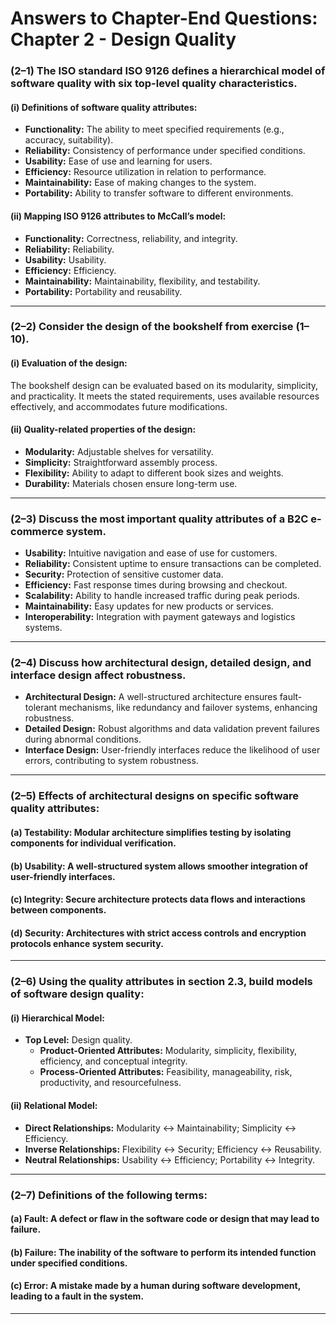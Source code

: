 # Answers to Chapter-End Questions: Chapter 2 - Design Quality

### (2–1) The ISO standard ISO 9126 defines a hierarchical model of software quality with six top-level quality characteristics.  
#### (i) Definitions of software quality attributes:  
- **Functionality:** The ability to meet specified requirements (e.g., accuracy, suitability).  
- **Reliability:** Consistency of performance under specified conditions.  
- **Usability:** Ease of use and learning for users.  
- **Efficiency:** Resource utilization in relation to performance.  
- **Maintainability:** Ease of making changes to the system.  
- **Portability:** Ability to transfer software to different environments.  

#### (ii) Mapping ISO 9126 attributes to McCall’s model:
- **Functionality:** Correctness, reliability, and integrity.  
- **Reliability:** Reliability.  
- **Usability:** Usability.  
- **Efficiency:** Efficiency.  
- **Maintainability:** Maintainability, flexibility, and testability.  
- **Portability:** Portability and reusability.  

---

### (2–2) Consider the design of the bookshelf from exercise (1–10).  
#### (i) Evaluation of the design:  
The bookshelf design can be evaluated based on its modularity, simplicity, and practicality. It meets the stated requirements, uses available resources effectively, and accommodates future modifications.  

#### (ii) Quality-related properties of the design:  
- **Modularity:** Adjustable shelves for versatility.  
- **Simplicity:** Straightforward assembly process.  
- **Flexibility:** Ability to adapt to different book sizes and weights.  
- **Durability:** Materials chosen ensure long-term use.  

---

### (2–3) Discuss the most important quality attributes of a B2C e-commerce system.  
- **Usability:** Intuitive navigation and ease of use for customers.  
- **Reliability:** Consistent uptime to ensure transactions can be completed.  
- **Security:** Protection of sensitive customer data.  
- **Efficiency:** Fast response times during browsing and checkout.  
- **Scalability:** Ability to handle increased traffic during peak periods.  
- **Maintainability:** Easy updates for new products or services.  
- **Interoperability:** Integration with payment gateways and logistics systems.  

---

### (2–4) Discuss how architectural design, detailed design, and interface design affect robustness.  
- **Architectural Design:** A well-structured architecture ensures fault-tolerant mechanisms, like redundancy and failover systems, enhancing robustness.  
- **Detailed Design:** Robust algorithms and data validation prevent failures during abnormal conditions.  
- **Interface Design:** User-friendly interfaces reduce the likelihood of user errors, contributing to system robustness.  

---

### (2–5) Effects of architectural designs on specific software quality attributes:  
#### (a) **Testability:** Modular architecture simplifies testing by isolating components for individual verification.  
#### (b) **Usability:** A well-structured system allows smoother integration of user-friendly interfaces.  
#### (c) **Integrity:** Secure architecture protects data flows and interactions between components.  
#### (d) **Security:** Architectures with strict access controls and encryption protocols enhance system security.  

---

### (2–6) Using the quality attributes in section 2.3, build models of software design quality:  
#### (i) **Hierarchical Model:**  
- **Top Level:** Design quality.  
  - **Product-Oriented Attributes:** Modularity, simplicity, flexibility, efficiency, and conceptual integrity.  
  - **Process-Oriented Attributes:** Feasibility, manageability, risk, productivity, and resourcefulness.  

#### (ii) **Relational Model:**  
- **Direct Relationships:** Modularity ↔ Maintainability; Simplicity ↔ Efficiency.  
- **Inverse Relationships:** Flexibility ↔ Security; Efficiency ↔ Reusability.  
- **Neutral Relationships:** Usability ↔ Efficiency; Portability ↔ Integrity.  

---

### (2–7) Definitions of the following terms:  
#### (a) **Fault:** A defect or flaw in the software code or design that may lead to failure.  
#### (b) **Failure:** The inability of the software to perform its intended function under specified conditions.  
#### (c) **Error:** A mistake made by a human during software development, leading to a fault in the system.  

---